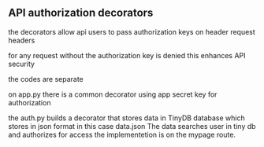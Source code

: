 API authorization decorators
--------------------------------

the decorators allow api users to pass authorization keys 
on header request headers

for any request without the authorization key is denied
this  enhances API security

the codes are separate

on app.py there is a common decorator using app secret key for authorization

the auth.py builds a decorator that stores data in TinyDB database 
which stores in json format in this case data.json
The data searches user in tiny db and authorizes for access
the implementetion is on the mypage route.

